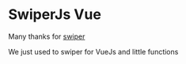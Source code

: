 # SwiperJs Vue

Many thanks for [swiper](https://github.com/nolimits4web/swiper)

We just used to swiper for VueJs and little functions